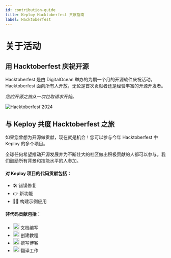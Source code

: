 ```yaml
---
id: contribution-guide
title: Keploy Hacktoberfest 贡献指南
label: Hacktoberfest
---
```


# 关于活动

## 用 Hacktoberfest 庆祝开源

Hacktoberfest 是由 DigitalOcean 举办的为期一个月的开源软件庆祝活动。Hacktoberfest 面向所有人开放，无论是首次贡献者还是经验丰富的开源开发者。

_您的开源之旅从一次拉取请求开始。_

![Hacktoberfest'2024](/img/hacktoberfest.png)

## 与 Keploy 共度 Hacktoberfest 之旅

如果您曾想为开源做贡献，现在就是机会！您可以参与今年 Hacktoberfest 中 Keploy 的多个项目。

全球任何希望推动开源发展并为不断壮大的社区做出积极贡献的人都可以参与。我们鼓励所有背景和技能水平的人参加。

#### 对 Keploy 项目的代码贡献包括：

- 🛠️ 错误修复
- 👉 新功能
- 👨‍💻 构建示例应用

#### 非代码贡献包括：

- <img src="https://www.svgrepo.com/show/157174/document.svg" width='20px'/> 文档编写
- <img src="https://www.svgrepo.com/show/294283/youtube.svg" width='20px'/> 创建教程
- <img src="https://www.svgrepo.com/show/10712/pencil.svg" width='20px'/> 撰写博客
- <img src="https://www.svgrepo.com/show/450193/language.svg" width='20px'/> 翻译工作